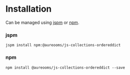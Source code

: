 # Installation
Can be managed using
[jspm](http://jspm.io)
or [npm](https://github.com/npm/npm).

### jspm
```terminal
jspm install npm:@aureooms/js-collections-ordereddict
```

### npm
```terminal
npm install @aureooms/js-collections-ordereddict --save
```

